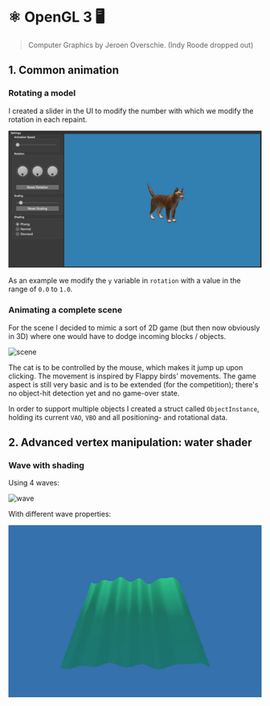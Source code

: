 # ⚛️ OpenGL 3 🖥
> Computer Graphics by Jeroen Overschie. (Indy Roode dropped out)

## 1. Common animation
### Rotating a model

I created a slider in the UI to modify the number with which we modify the rotation in each repaint.

![rotation](./Screenshots/rotation.gif)

As an example we modify the `y` variable in `rotation` with a value in the range of `0.0` to `1.0`.

### Animating a complete scene

For the scene I decided to mimic a sort of 2D game (but then now obviously in 3D) where one would have to dodge incoming blocks / objects.

![scene](./Screenshots/scene-demo.gif)

The cat is to be controlled by the mouse, which makes it jump up upon clicking. The movement is inspired by Flappy birds' movements. The game aspect is still very basic and is to be extended (for the competition); there's no object-hit detection yet and no game-over state.

In order to support multiple objects I created a struct called `ObjectInstance`, holding its current `VAO`, `VBO` and all positioning- and rotational data.

## 2. Advanced vertex manipulation: water shader

### Wave with shading

Using 4 waves:

![wave](./Screenshots/wave-demo.gif)

With different wave properties:

![wave](./Screenshots/wave-demo-2.gif)